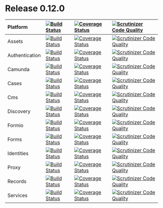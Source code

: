# Release 0.12.0

| Platform | [![Build Status](https://travis-ci.org/DigitalState/Platform.svg?branch=0.12.0)](https://travis-ci.org/DigitalState/Platform) | [![Coverage Status](https://coveralls.io/repos/github/DigitalState/Platform/badge.svg?branch=0.12.0)](https://coveralls.io/github/DigitalState/Platform?branch=0.12.0) | [![Scrutinizer Code Quality](https://scrutinizer-ci.com/g/DigitalState/Platform/badges/quality-score.png?b=0.12.0)](https://scrutinizer-ci.com/g/DigitalState/Platform/?branch=0.12.0) |
| :-- | :-- | :-- | :-- |
| Assets | [![Build Status](https://travis-ci.org/DigitalState/Assets.svg?branch=0.12.0)](https://travis-ci.org/DigitalState/Assets) | [![Coverage Status](https://coveralls.io/repos/github/DigitalState/Assets/badge.svg?branch=0.12.0)](https://coveralls.io/github/DigitalState/Assets?branch=0.12.0) | [![Scrutinizer Code Quality](https://scrutinizer-ci.com/g/DigitalState/Assets/badges/quality-score.png?b=0.12.0)](https://scrutinizer-ci.com/g/DigitalState/Assets/?branch=0.12.0) |
| Authentication | [![Build Status](https://travis-ci.org/DigitalState/Authentication.svg?branch=0.12.0)](https://travis-ci.org/DigitalState/Authentication) | [![Coverage Status](https://coveralls.io/repos/github/DigitalState/Authentication/badge.svg?branch=0.12.0)](https://coveralls.io/github/DigitalState/Authentication?branch=0.12.0) | [![Scrutinizer Code Quality](https://scrutinizer-ci.com/g/DigitalState/Authentication/badges/quality-score.png?b=0.12.0)](https://scrutinizer-ci.com/g/DigitalState/Authentication/?branch=0.12.0) |
| Camunda | [![Build Status](https://travis-ci.org/DigitalState/Camunda.svg?branch=0.12.0)](https://travis-ci.org/DigitalState/Camunda) | [![Coverage Status](https://coveralls.io/repos/github/DigitalState/Camunda/badge.svg?branch=0.12.0)](https://coveralls.io/github/DigitalState/Camunda?branch=0.12.0) | [![Scrutinizer Code Quality](https://scrutinizer-ci.com/g/DigitalState/Camunda/badges/quality-score.png?b=0.12.0)](https://scrutinizer-ci.com/g/DigitalState/Camunda/?branch=0.12.0) |
| Cases | [![Build Status](https://travis-ci.org/DigitalState/Cases.svg?branch=0.12.0)](https://travis-ci.org/DigitalState/Cases) | [![Coverage Status](https://coveralls.io/repos/github/DigitalState/Cases/badge.svg?branch=0.12.0)](https://coveralls.io/github/DigitalState/Cases?branch=0.12.0) | [![Scrutinizer Code Quality](https://scrutinizer-ci.com/g/DigitalState/Cases/badges/quality-score.png?b=0.12.0)](https://scrutinizer-ci.com/g/DigitalState/Cases/?branch=0.12.0) |
| Cms | [![Build Status](https://travis-ci.org/DigitalState/Cms.svg?branch=0.12.0)](https://travis-ci.org/DigitalState/Cms) | [![Coverage Status](https://coveralls.io/repos/github/DigitalState/Cms/badge.svg?branch=0.12.0)](https://coveralls.io/github/DigitalState/Cms?branch=0.12.0) | [![Scrutinizer Code Quality](https://scrutinizer-ci.com/g/DigitalState/Cms/badges/quality-score.png?b=0.12.0)](https://scrutinizer-ci.com/g/DigitalState/Cms/?branch=0.12.0) |
| Discovery | [![Build Status](https://travis-ci.org/DigitalState/Discovery.svg?branch=0.12.0)](https://travis-ci.org/DigitalState/Discovery) | [![Coverage Status](https://coveralls.io/repos/github/DigitalState/Discovery/badge.svg?branch=0.12.0)](https://coveralls.io/github/DigitalState/Discovery?branch=0.12.0) | [![Scrutinizer Code Quality](https://scrutinizer-ci.com/g/DigitalState/Discovery/badges/quality-score.png?b=0.12.0)](https://scrutinizer-ci.com/g/DigitalState/Discovery/?branch=0.12.0) |
| Formio | [![Build Status](https://travis-ci.org/DigitalState/Formio.svg?branch=0.12.0)](https://travis-ci.org/DigitalState/Formio) | [![Coverage Status](https://coveralls.io/repos/github/DigitalState/Formio/badge.svg?branch=0.12.0)](https://coveralls.io/github/DigitalState/Formio?branch=0.12.0) | [![Scrutinizer Code Quality](https://scrutinizer-ci.com/g/DigitalState/Formio/badges/quality-score.png?b=0.12.0)](https://scrutinizer-ci.com/g/DigitalState/Formio/?branch=0.12.0) |
| Forms | [![Build Status](https://travis-ci.org/DigitalState/Forms.svg?branch=0.12.0)](https://travis-ci.org/DigitalState/Forms) | [![Coverage Status](https://coveralls.io/repos/github/DigitalState/Forms/badge.svg?branch=0.12.0)](https://coveralls.io/github/DigitalState/Forms?branch=0.12.0) | [![Scrutinizer Code Quality](https://scrutinizer-ci.com/g/DigitalState/Forms/badges/quality-score.png?b=0.12.0)](https://scrutinizer-ci.com/g/DigitalState/Forms/?branch=0.12.0) |
| Identities | [![Build Status](https://travis-ci.org/DigitalState/Identities.svg?branch=0.12.0)](https://travis-ci.org/DigitalState/Identities) | [![Coverage Status](https://coveralls.io/repos/github/DigitalState/Identities/badge.svg?branch=0.12.0)](https://coveralls.io/github/DigitalState/Identities?branch=0.12.0) | [![Scrutinizer Code Quality](https://scrutinizer-ci.com/g/DigitalState/Identities/badges/quality-score.png?b=0.12.0)](https://scrutinizer-ci.com/g/DigitalState/Identities/?branch=0.12.0) |
| Proxy | [![Build Status](https://travis-ci.org/DigitalState/Proxy.svg?branch=0.12.0)](https://travis-ci.org/DigitalState/Proxy) | [![Coverage Status](https://coveralls.io/repos/github/DigitalState/Proxy/badge.svg?branch=0.12.0)](https://coveralls.io/github/DigitalState/Proxy?branch=0.12.0) | [![Scrutinizer Code Quality](https://scrutinizer-ci.com/g/DigitalState/Proxy/badges/quality-score.png?b=0.12.0)](https://scrutinizer-ci.com/g/DigitalState/Proxy/?branch=0.12.0) |
| Records | [![Build Status](https://travis-ci.org/DigitalState/Records.svg?branch=0.12.0)](https://travis-ci.org/DigitalState/Records) | [![Coverage Status](https://coveralls.io/repos/github/DigitalState/Records/badge.svg?branch=0.12.0)](https://coveralls.io/github/DigitalState/Records?branch=0.12.0) | [![Scrutinizer Code Quality](https://scrutinizer-ci.com/g/DigitalState/Records/badges/quality-score.png?b=0.12.0)](https://scrutinizer-ci.com/g/DigitalState/Records/?branch=0.12.0) |
| Services | [![Build Status](https://travis-ci.org/DigitalState/Services.svg?branch=0.12.0)](https://travis-ci.org/DigitalState/Services) | [![Coverage Status](https://coveralls.io/repos/github/DigitalState/Services/badge.svg?branch=0.12.0)](https://coveralls.io/github/DigitalState/Services?branch=0.12.0) | [![Scrutinizer Code Quality](https://scrutinizer-ci.com/g/DigitalState/Services/badges/quality-score.png?b=0.12.0)](https://scrutinizer-ci.com/g/DigitalState/Services/?branch=0.12.0) |
